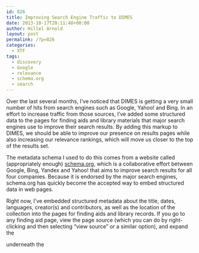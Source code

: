 ```yaml
---
id: 826
title: Improving Search Engine Traffic to DIMES
date: 2013-10-17T20:11:40+00:00
author: Hillel Arnold
layout: post
permalink: /?p=826
categories:
  - XTF
tags:
  - discovery
  - Google
  - relevance
  - schema.org
  - search
---
```

Over the last several months, I’ve noticed that DIMES is getting a very small number of hits from search engines such as Google, Yahoo! and Bing. In an effort to increase traffic from those sources, I’ve added some structured data to the pages for finding aids and library materials that major search engines use to improve their search results. By adding this markup to DIMES, we should be able to improve our presence on results pages while also increasing our relevance rankings, which will move us closer to the top of the results set.<!--more-->

The metadata schema I used to do this comes from a website called (appropriately enough) <a href="http://schema.org/" target="_blank">schema.org</a>, which is a collaborative effort between Google, Bing, Yandex and Yahoo! that aims to improve search results for all four companies. Because it is endorsed by the major search engines, schema.org has quickly become the accepted way to embed structured data in web pages.

Right now, I’ve embedded structured metadata about the title, dates, languages, creator(s) and contributors, as well as the location of the collection into the pages for finding aids and library records. If you go to any finding aid page, view the page source (which you can do by right-clicking and then selecting “view source” or a similar option), and expand the <div> underneath the <title> tag, you’ll see a whole bunch of embedded metadata. For example, here is what you’ll see on pages for the John D. Rockefeller papers:

[<img class="alignnone size-large wp-image-827" alt="jdr-schema" src="http://rockarch.org/programs/digital/bitsandbytes/wp-content/uploads/2013/10/jdr-schema-1024x839.png" width="584" height="478" srcset="http://blog.rockarch.org/wp-content/uploads/2013/10/jdr-schema-1024x839.png 1024w, http://blog.rockarch.org/wp-content/uploads/2013/10/jdr-schema-300x245.png 300w, http://blog.rockarch.org/wp-content/uploads/2013/10/jdr-schema-365x300.png 365w, http://blog.rockarch.org/wp-content/uploads/2013/10/jdr-schema.png 1093w" sizes="(max-width: 584px) 100vw, 584px" />](http://rockarch.org/programs/digital/bitsandbytes/wp-content/uploads/2013/10/jdr-schema.png)

What these tags and attributes do is apply semantic meaning to particular pieces of information, so the search engine doesn’t have to guess. Now it knows exactly what the title is, who the author is, and where this thing is located. You can see what Google sees on this page by dropping the URL into <a href="http://www.google.com/webmasters/tools/richsnippets" target="_blank">Google’s Structured Data Testing Tool</a>, as this excerpt shows:

[<img class="alignnone size-full wp-image-828" alt="jdr-structured" src="http://rockarch.org/programs/digital/bitsandbytes/wp-content/uploads/2013/10/jdr-structured.png" width="684" height="856" srcset="http://blog.rockarch.org/wp-content/uploads/2013/10/jdr-structured.png 684w, http://blog.rockarch.org/wp-content/uploads/2013/10/jdr-structured-239x300.png 239w" sizes="(max-width: 684px) 100vw, 684px" />](http://rockarch.org/programs/digital/bitsandbytes/wp-content/uploads/2013/10/jdr-structured.png)

It will take a few weeks for search engines to pick up this structured data, but I hope that when they do, we will see an increase in traffic from search engines. Stay tuned!
